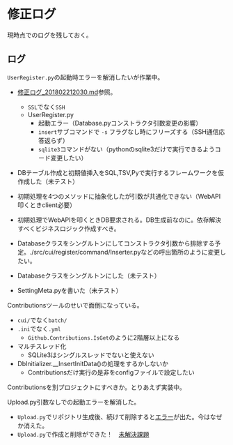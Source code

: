 # 修正ログ

現時点でのログを残しておく。

## ログ

`UserRegister.py`の起動時エラーを解消したいが作業中。

* [修正ログ_201802212030.md](memo/修正ログ_201802212030.md)参照。
    * `SSL`でなく`SSH`
    * UserRegister.py
        * 起動エラー（Database.pyコンストラクタ引数変更の影響）
        * `insert`サブコマンドで `-s` フラグなし時にフリーズする（SSH通信応答返らず）
        * `sqlite3`コマンドがない（pythonのsqlite3だけで実行できるようコード変更したい）

* DBテーブル作成と初期値挿入をSQL,TSV,Pyで実行するフレームワークを仮作成した（未テスト）
* 初期処理を4つのメソッドに抽象化したが引数が共通化できない（WebAPI叩くときclient必要）
* 初期処理でWebAPIを叩くときDB要求される。DB生成前なのに。依存解決すべくビジネスロジック作成すべき。
* Databaseクラスをシングルトンにしてコンストラクタ引数から排除する予定。./src/cui/register/command/Inserter.pyなどの呼出箇所のように変更したい。
* Databaseクラスをシングルトンにした（未テスト）
* SettingMeta.pyを書いた（未テスト）

Contributionsツールのせいで面倒になっている。

* `cui/`でなく`batch/`
* `.ini`でなく`.yml`
    * `Github.Contributions.IsGet`のように2階層以上になる
* マルチスレッド化
    * SQLite3はシングルスレッドでないと使えない
* DbInitializer.__InsertInitData()の処理をするかしないか
    * Contributionsだけ実行の是非をconfigファイルで設定したい

Contributionsを別プロジェクトにすべきか。とりあえず実装中。

Upload.py引数なしでの起動エラーを解消した。

* `Upload.py`でリポジトリ生成後、続けて削除すると[エラー](memo/エラー_20180228150000.md)が出た。今はなぜか消えた。
* `Upload.py`で作成と削除ができた！　[未解決課題](GitHubアップローダ未解決課題_20180228.md)

